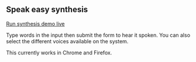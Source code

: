 ## Speak easy synthesis 
[Run synthesis demo live](https://gautam08/Cloud-Titans.github.io/speech_synthesis_gautam08_file/speak-easy-synthesis/)

Type words in the input then submit the form to hear it spoken. You can also select the different voices available on the system.

This currently works in Chrome and Firefox.
